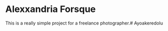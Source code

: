 # Alexxandria Forsque

This is a really simple project for a freelance photographer.#   A y o a k e r e d o l u  
 